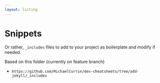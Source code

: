 ```yaml
---
layout: listing
---
```

# Snippets

Or rather, `_includes` files to add to your project as boilerplate and modify if needed.

Based on this folder (currently on feature branch)

- `https://github.com/MichaelCurrin/dev-cheatsheets/tree/add-jekyll/_includes`

